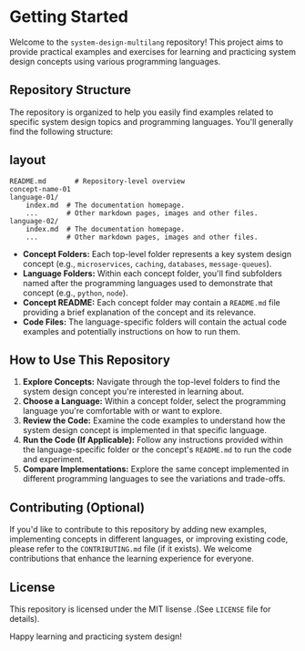 # Getting Started 

Welcome to the `system-design-multilang` repository! This project aims to provide practical examples and exercises for learning and practicing system design concepts using various programming languages.

## Repository Structure

The repository is organized to help you easily find examples related to specific system design topics and programming languages. You'll generally find the following structure:

## layout

    README.md       # Repository-level overview
    concept-name-01  
    language-01/
        index.md  # The documentation homepage.
        ...       # Other markdown pages, images and other files.
    language-02/
        index.md  # The documentation homepage.
        ...       # Other markdown pages, images and other files.

* **Concept Folders:** Each top-level folder represents a key system design concept (e.g., `microservices`, `caching`, `databases`, `message-queues`).
* **Language Folders:** Within each concept folder, you'll find subfolders named after the programming languages used to demonstrate that concept (e.g., `python`, `node`).
* **Concept README:** Each concept folder may contain a `README.md` file providing a brief explanation of the concept and its relevance.
* **Code Files:** The language-specific folders will contain the actual code examples and potentially instructions on how to run them.

## How to Use This Repository

1.  **Explore Concepts:** Navigate through the top-level folders to find the system design concept you're interested in learning about.
2.  **Choose a Language:** Within a concept folder, select the programming language you're comfortable with or want to explore.
3.  **Review the Code:** Examine the code examples to understand how the system design concept is implemented in that specific language.
4.  **Run the Code (If Applicable):** Follow any instructions provided within the language-specific folder or the concept's `README.md` to run the code and experiment.
5.  **Compare Implementations:** Explore the same concept implemented in different programming languages to see the variations and trade-offs.

## Contributing (Optional)

If you'd like to contribute to this repository by adding new examples, implementing concepts in different languages, or improving existing code, please refer to the `CONTRIBUTING.md` file (if it exists). We welcome contributions that enhance the learning experience for everyone.

## License

This repository is licensed under the MIT lisense .(See `LICENSE` file for details).

Happy learning and practicing system design!
